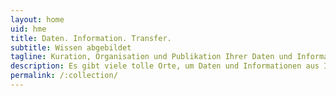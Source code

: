 ```yaml
---
layout: home
uid: hme
title: Daten. Information. Transfer.
subtitle: Wissen abgebildet
tagline: Kuration, Organisation und Publikation Ihrer Daten und Informationen
description: Es gibt viele tolle Orte, um Daten und Informationen aus Ihrem Wissensbereich zu nutzen und auszutauschen. kmapper erweckt ihr Projekt zum digitalen Leben.
permalink: /:collection/
---
```

